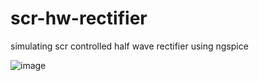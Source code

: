 # scr-hw-rectifier
simulating scr controlled half wave rectifier using ngspice


![image](https://user-images.githubusercontent.com/63631162/135435758-671de4f4-0743-4e7e-8110-fbb9bfc0c244.png)

